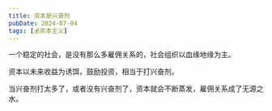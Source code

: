 ```yaml
---
title: 资本是兴奋剂
pubDate: 2024-07-04
tags: [💰资本主义]
---
```


一个稳定的社会，是没有那么多雇佣关系的，社会组织以血缘地缘为主。

资本以未来收益为诱饵，鼓励投资，相当于打兴奋剂。

当兴奋剂打太多了，或者没有兴奋剂了，资本就会不断蒸发，雇佣关系成了无源之水。
